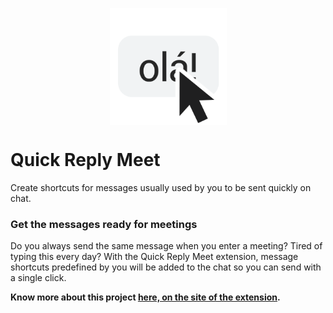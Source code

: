 <p align="center">
    <img align="center" src="https://raw.githubusercontent.com/enzon19/quick-reply-meet/main/assets/logo512.png" alt="Quick Reply Meet" width="187" height="187">
</p>

# Quick Reply Meet
Create shortcuts for messages usually used by you to be sent quickly on chat.

### Get the messages ready for meetings
Do you always send the same message when you enter a meeting? Tired of typing this every day? With the Quick Reply Meet extension, message shortcuts predefined by you will be added to the chat so you can send with a single click.

**Know more about this project [here, on the site of the extension](https://google.com).**
